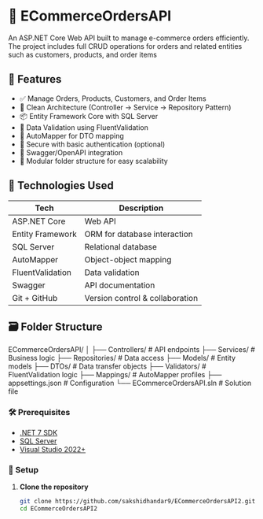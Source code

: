 # 🛒 ECommerceOrdersAPI

An ASP.NET Core Web API built to manage e-commerce orders efficiently. The project includes full CRUD operations for orders and related entities such as customers, products, and order items

## 📌 Features

- ✅ Manage Orders, Products, Customers, and Order Items
- 🧩 Clean Architecture (Controller → Service → Repository Pattern)
- 📦 Entity Framework Core with SQL Server
- 📃 Data Validation using FluentValidation
- 🔁 AutoMapper for DTO mapping
- 🔐 Secure with basic authentication (optional)
- 📄 Swagger/OpenAPI integration
- 📁 Modular folder structure for easy scalability

## 🧠 Technologies Used

| Tech                | Description                         |
|---------------------|-------------------------------------|
| ASP.NET Core        | Web API                   |
| Entity Framework    | ORM for database interaction        |
| SQL Server          | Relational database                 |
| AutoMapper          | Object-object mapping               |
| FluentValidation    | Data validation                     |
| Swagger             | API documentation                   |
| Git + GitHub        | Version control & collaboration     |

## 🗃️ Folder Structure

ECommerceOrdersAPI/
│
├── Controllers/ # API endpoints
├── Services/ # Business logic
├── Repositories/ # Data access
├── Models/ # Entity models
├── DTOs/ # Data transfer objects
├── Validators/ # FluentValidation logic
├── Mappings/ # AutoMapper profiles
├── appsettings.json # Configuration
└── ECommerceOrdersAPI.sln # Solution file

### 🛠 Prerequisites

- [.NET 7 SDK](https://dotnet.microsoft.com/en-us/download)
- [SQL Server](https://www.microsoft.com/en-us/sql-server)
- [Visual Studio 2022+](https://visualstudio.microsoft.com/)

### 🔧 Setup

1. **Clone the repository**  
   ```bash
   git clone https://github.com/sakshidhandar9/ECommerceOrdersAPI2.git
   cd ECommerceOrdersAPI2



